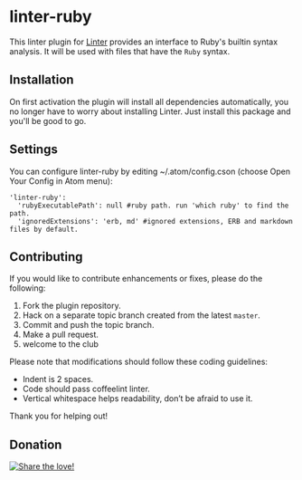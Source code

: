 linter-ruby
=========================

This linter plugin for [Linter](https://github.com/AtomLinter/Linter) provides an interface to Ruby's builtin syntax analysis. It will be used with files that have the `Ruby` syntax.

## Installation
On first activation the plugin will install all dependencies automatically, you no longer have to worry about installing Linter.
Just install this package and you'll be good to go.

## Settings
You can configure linter-ruby by editing ~/.atom/config.cson (choose Open Your Config in Atom menu):
```
'linter-ruby':
  'rubyExecutablePath': null #ruby path. run 'which ruby' to find the path.
  'ignoredExtensions': 'erb, md' #ignored extensions, ERB and markdown files by default.
```

## Contributing
If you would like to contribute enhancements or fixes, please do the following:

1. Fork the plugin repository.
1. Hack on a separate topic branch created from the latest `master`.
1. Commit and push the topic branch.
1. Make a pull request.
1. welcome to the club

Please note that modifications should follow these coding guidelines:

- Indent is 2 spaces.
- Code should pass coffeelint linter.
- Vertical whitespace helps readability, don’t be afraid to use it.

Thank you for helping out!

## Donation
[![Share the love!](https://chewbacco-stuff.s3.amazonaws.com/donate.png)](https://www.paypal.com/cgi-bin/webscr?cmd=_s-xclick&hosted_button_id=KXUYS4ARNHCN8)
